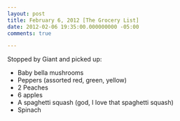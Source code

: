 ```yaml
---
layout: post
title: February 6, 2012 [The Grocery List]
date: 2012-02-06 19:35:00.000000000 -05:00
comments: true

---
```

Stopped by Giant and picked up:

* Baby bella mushrooms
* Peppers (assorted red, green, yellow)
* 2 Peaches
* 6 apples
* A spaghetti squash (god, I love that spaghetti squash)
* Spinach
